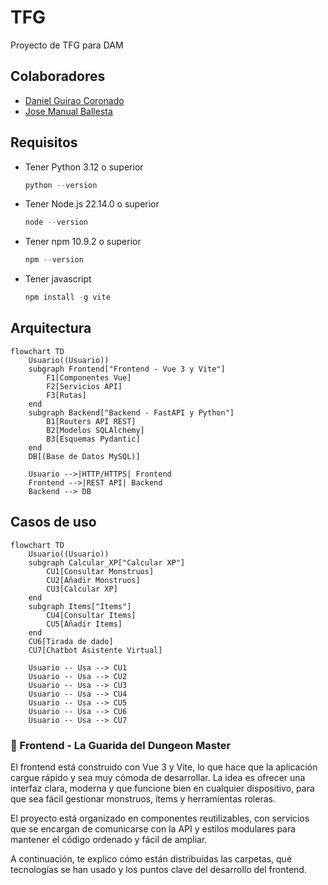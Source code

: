 # TFG

Proyecto de TFG para DAM

## Colaboradores

- [Daniel Guirao Coronado](https://github.com/GuiraoDax-Con)
- [Jose Manual Ballesta](https://github.com/jballesta2001)

## Requisitos

- Tener Python 3.12 o superior

    ```python
    python --version
    ```

- Tener Node.js 22.14.0 o superior

    ```javascript
    node --version
    ```

- Tener npm 10.9.2 o superior

    ```javascript
    npm --version
    ```

- Tener javascript

    ```javascript
    npm install -g vite
    ```

## Arquitectura

```mermaid
flowchart TD
    Usuario((Usuario))
    subgraph Frontend["Frontend - Vue 3 y Vite"]
        F1[Componentes Vue]
        F2[Servicios API]
        F3[Rutas]
    end
    subgraph Backend["Backend - FastAPI y Python"]
        B1[Routers API REST]
        B2[Modelos SQLAlchemy]
        B3[Esquemas Pydantic]
    end
    DB[(Base de Datos MySQL)]

    Usuario -->|HTTP/HTTPS| Frontend
    Frontend -->|REST API| Backend
    Backend --> DB
```

## Casos de uso

```mermaid
flowchart TD
    Usuario((Usuario))
    subgraph Calcular_XP["Calcular XP"]
        CU1[Consultar Monstruos]
        CU2[Añadir Monstruos]
        CU3[Calcular XP]
    end
    subgraph Items["Items"]
        CU4[Consultar Items]
        CU5[Añadir Items]
    end
    CU6[Tirada de dado]
    CU7[Chatbot Asistente Virtual]

    Usuario -- Usa --> CU1
    Usuario -- Usa --> CU2
    Usuario -- Usa --> CU3
    Usuario -- Usa --> CU4
    Usuario -- Usa --> CU5
    Usuario -- Usa --> CU6
    Usuario -- Usa --> CU7
```

### 🧰 Frontend - La Guarida del Dungeon Master

El frontend está construido con Vue 3 y Vite, lo que hace que la aplicación cargue rápido y sea muy cómoda de desarrollar. La idea es ofrecer una interfaz clara, moderna y que funcione bien en cualquier dispositivo, para que sea fácil gestionar monstruos, ítems y herramientas roleras.

El proyecto está organizado en componentes reutilizables, con servicios que se encargan de comunicarse con la API y estilos modulares para mantener el código ordenado y fácil de ampliar.

A continuación, te explico cómo están distribuidas las carpetas, qué tecnologías se han usado y los puntos clave del desarrollo del frontend.
